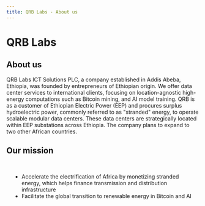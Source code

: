 ```yaml
---
title: QRB Labs - About us
---
```


# QRB Labs

## About us

QRB Labs ICT Solutions PLC, a company established in Addis Abeba, Ethiopia, was founded by entrepreneurs of Ethiopian origin. We offer data center services to international clients, focusing on location-agnostic high-energy computations such as Bitcoin mining, and AI model training. QRB is as a customer of Ethiopian Electric Power (EEP) and procures surplus hydroelectric power, commonly referred to as "stranded" energy,  to operate scalable modular data centers. These data centers are strategically located within EEP substations across Ethiopia. The company plans to expand to two other African countries. 

## Our mission
<div style="padding: 16px"> 
 <ul>
  <li> Accelerate the electrification of Africa by monetizing stranded energy, which helps finance transmission and distribution infrastructure</li> 
  <li>Facilitate the global transition to renewable energy in Bitcoin and AI</li>
 </ul>
</div>
